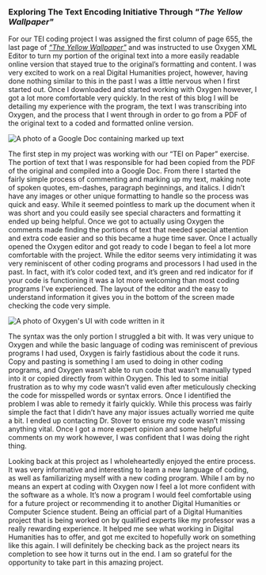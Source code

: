 ### Exploring The Text Encoding Initiative Through _"The Yellow Wallpaper"_

For our TEI coding project I was assigned the first column of page 655, the last page of [_“The Yellow Wallpaper"_](https://www.nlm.nih.gov/exhibition/theliteratureofprescription/exhibitionAssets/digitalDocs/The-Yellow-Wall-Paper.pdf) and was instructed to use Oxygen XML Editor to turn my portion of the original text into a more easily readable online version that stayed true to the original’s formatting and content. I was very excited to work on a real Digital Humanities project, however, having done nothing similar to this in the past I was a little nervous when I first started out. Once I downloaded and started working with Oxygen however, I got a lot more comfortable very quickly. In the rest of this blog I will be detailing my experience with the program, the text I was transcribing into Oxygen, and the process that I went through in order to go from a PDF of the original text to a coded and formatted online version. 

![A photo of a Google Doc containing marked up text](https://Rebecca2022.github.io/Rebecca2022/images/GOOGLEDOC.png)

The first step in my project was working with our “TEI on Paper” exercise. The portion of text that I was responsible for had been copied from the PDF of the original and compiled into a Google Doc. From there I started the fairly simple process of commenting and marking up my text, making note of spoken quotes, em-dashes, paragraph beginnings, and italics. I didn’t have any images or other unique formatting to handle so the process was quick and easy. While it seemed pointless to mark up the document when it was short and you could easily see special characters and formatting it ended up being  helpful. Once we got to actually using Oxygen the comments made finding the portions of text that needed special attention and extra code easier and so this became a huge time saver. 
Once I actually opened the Oxygen editor and got ready to code I began to feel a lot more comfortable with the project. While the editor seems very intimidating it was very reminiscent of other coding programs and processors I had used in the past. In fact, with it’s color coded text, and it’s green and red indicator for if your code is functioning it was a lot more welcoming than most coding programs I’ve experienced. The layout of the editor and the easy to understand information it gives you in the bottom of the screen made checking the code very simple.

![A photo of Oxygen's UI with code written in it](https://Rebecca2022.github.io/Rebecca2022/images/TEICODE.png)

The syntax was the only portion I struggled a bit with. It was very unique to Oxygen and while the basic language of coding was reminiscent of previous programs I had used, Oxygen is fairly fastidious about the code it runs. Copy and pasting is something I am used to doing in other coding programs, and Oxygen wasn’t able to run code that wasn’t manually typed into it or copied directly from within Oxygen. This led to some initial frustration as to why my code wasn’t valid even after meticulously checking the code for misspelled words or syntax errors. Once I identified the problem I was able to remedy it fairly quickly. While this process was fairly simple the fact that I didn’t have any major issues actually worried me quite a bit. I ended up contacting Dr. Stover to ensure my code wasn’t missing anything vital. Once I got a more expert opinion and some helpful comments on my work however, I was confident that I was doing the right thing. 

Looking back at this project as I wholeheartedly enjoyed the entire process. It was very informative and interesting to learn a new language of coding, as well as familiarizing myself with a new coding program. While I am by no means an expert at coding with Oxygen now I feel a lot more confident with the software as a whole. It’s now a program I would feel comfortable using for a future project or recommending it to another Digital Humanities or Computer Science student. Being an official part of a Digital Humanities project that is being worked on by qualified experts like my professor was a really rewarding experience. It helped me see what working in Digital Humanities has to offer, and got me excited to hopefully work on something like this again. I will definitely be checking back as the project nears its completion to see how it turns out in the end. I am so grateful for the opportunity to take part in this amazing project. 


